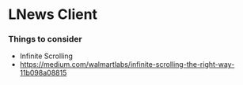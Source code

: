 # LNews Client

### Things to consider
 - Infinite Scrolling
 - https://medium.com/walmartlabs/infinite-scrolling-the-right-way-11b098a08815